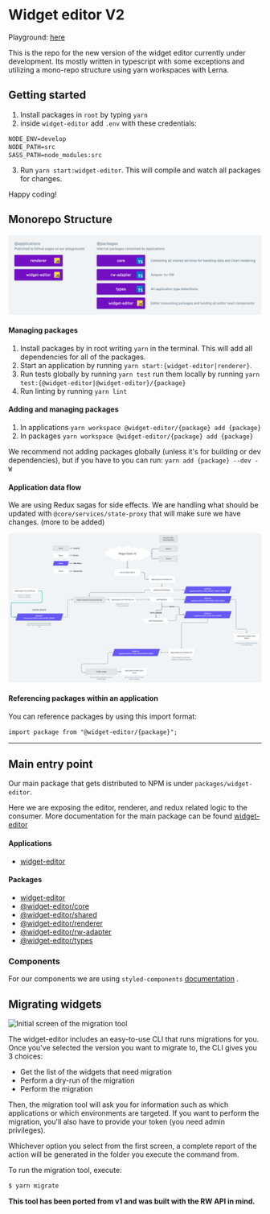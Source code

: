 # Widget editor V2

Playground: [here](https://vizzuality.github.io/widget-editor/)

This is the repo for the new version of the widget editor currently under development. Its mostly written in typescript with some exceptions and utilizing a mono-repo structure using yarn workspaces with Lerna.

## Getting started

1. Install packages in `root` by typing `yarn`
2. inside `widget-editor` add `.env` with these credentials:

```
NODE_ENV=develop
NODE_PATH=src
SASS_PATH=node_modules:src
```

3. Run `yarn start:widget-editor`. This will compile and watch all packages for changes.

Happy coding!

## Monorepo Structure

<img src="https://github.com/Vizzuality/widget-editor/blob/master/assets/widget-editor-packages.png" />

#### Managing packages

1. Install packages by in root writing `yarn` in the terminal. This will add all dependencies for all of the packages.
2. Start an application by running `yarn start:{widget-editor|renderer}`.
3. Run tests globally by running `yarn test` run them locally by running `yarn test:{@widget-editor|@widget-editor}/{package}`
4. Run linting by running `yarn lint`

#### Adding and managing packages

1. In applications `yarn workspace @widget-editor/{package} add {package}`
2. In packages `yarn workspace @widget-editor/{package} add {package}`

We recommend not adding packages globally (unless it's for building or dev dependencies), but if you have to you can run: `yarn add {package} --dev -W`

#### Application data flow

We are using Redux sagas for side effects. We are handling what should be updated with `@core/services/state-proxy` that will make sure we have changes. (more to be added)

<img src="https://github.com/Vizzuality/widget-editor/blob/master/assets/data-flow.png" />

#### Referencing packages within an application

You can reference packages by using this import format:

```
import package from "@widget-editor/{package}";
```

---

## Main entry point

Our main package that gets distributed to NPM is under `packages/widget-editor`.

Here we are exposing the editor, renderer, and redux related logic to the consumer. More documentation for the main package can be found [widget-editor](https://github.com/Vizzuality/widget-editor/blob/master/src/packages/widget-editor)

#### Applications

- [widget-editor](https://github.com/Vizzuality/widget-editor/blob/master/src/applications/widget-editor)

#### Packages

- [widget-editor](https://github.com/Vizzuality/widget-editor/blob/master/src/packages/widget-editor)
- [@widget-editor/core](https://github.com/Vizzuality/widget-editor/blob/master/src/packages/core)
- [@widget-editor/shared](https://github.com/Vizzuality/widget-editor/blob/master/src/packages/shared)
- [@widget-editor/renderer](https://github.com/Vizzuality/widget-editor/blob/master/src/packages/renderer)
- [@widget-editor/rw-adapter](https://github.com/Vizzuality/widget-editor/blob/master/src/packages/rw-adapter)
- [@widget-editor/types](https://github.com/Vizzuality/widget-editor/blob/master/src/packages/types)

### Components

For our components we are using `styled-components` [documentation](https://www.styled-components.com/) .

## Migrating widgets

![Initial screen of the migration tool](assets/migration-tool.png.png)

The widget-editor includes an easy-to-use CLI that runs migrations for you. Once you've selected the version you want to migrate to, the CLI gives you 3 choices:
- Get the list of the widgets that need migration
- Perform a dry-run of the migration
- Perform the migration

Then, the migration tool will ask you for information such as which applications or which environments are targeted. If you want to perform the migration, you'll also have to provide your token (you need admin privileges).

Whichever option you select from the first screen, a complete report of the action will be generated in the folder you execute the command from.

To run the migration tool, execute:
```bash
$ yarn migrate
```

**This tool has been ported from v1 and was built with the RW API in mind.**